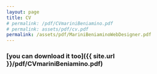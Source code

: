 ```yaml
---
layout: page
title: CV
# permalink: /pdf/CVmariniBeniamino.pdf
# permalink: assets/pdf/cv.pdf
permalink: /assets/pdf/MariniBeniaminoWebDesigner.pdf
---
```

### [you can download it too]({{ site.url }}/pdf/CVmariniBeniamino.pdf)

<!-- you can [get the PDF]({{ site.url }}/pdf/CVmariniBeniamino.pdf) directly. -->
<!-- 
[showme]({{ site.baseurl }}/pdf/CVmariniBeniamino.pdf) -->